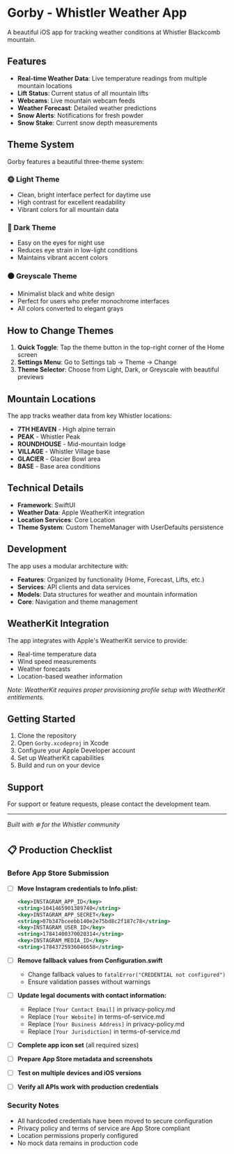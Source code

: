 # Gorby - Whistler Weather App

A beautiful iOS app for tracking weather conditions at Whistler Blackcomb mountain.

## Features

- **Real-time Weather Data**: Live temperature readings from multiple mountain locations
- **Lift Status**: Current status of all mountain lifts
- **Webcams**: Live mountain webcam feeds
- **Weather Forecast**: Detailed weather predictions
- **Snow Alerts**: Notifications for fresh powder
- **Snow Stake**: Current snow depth measurements

## Theme System

Gorby features a beautiful three-theme system:

### 🌞 Light Theme
- Clean, bright interface perfect for daytime use
- High contrast for excellent readability
- Vibrant colors for all mountain data

### 🌙 Dark Theme  
- Easy on the eyes for night use
- Reduces eye strain in low-light conditions
- Maintains vibrant accent colors

### ⚫ Greyscale Theme
- Minimalist black and white design
- Perfect for users who prefer monochrome interfaces
- All colors converted to elegant grays

## How to Change Themes

1. **Quick Toggle**: Tap the theme button in the top-right corner of the Home screen
2. **Settings Menu**: Go to Settings tab → Theme → Change
3. **Theme Selector**: Choose from Light, Dark, or Greyscale with beautiful previews

## Mountain Locations

The app tracks weather data from key Whistler locations:
- **7TH HEAVEN** - High alpine terrain
- **PEAK** - Whistler Peak
- **ROUNDHOUSE** - Mid-mountain lodge
- **VILLAGE** - Whistler Village base
- **GLACIER** - Glacier Bowl area
- **BASE** - Base area conditions

## Technical Details

- **Framework**: SwiftUI
- **Weather Data**: Apple WeatherKit integration
- **Location Services**: Core Location
- **Theme System**: Custom ThemeManager with UserDefaults persistence

## Development

The app uses a modular architecture with:
- **Features**: Organized by functionality (Home, Forecast, Lifts, etc.)
- **Services**: API clients and data services
- **Models**: Data structures for weather and mountain information
- **Core**: Navigation and theme management

## WeatherKit Integration

The app integrates with Apple's WeatherKit service to provide:
- Real-time temperature data
- Wind speed measurements
- Weather forecasts
- Location-based weather information

*Note: WeatherKit requires proper provisioning profile setup with WeatherKit entitlements.*

## Getting Started

1. Clone the repository
2. Open `Gorby.xcodeproj` in Xcode
3. Configure your Apple Developer account
4. Set up WeatherKit capabilities
5. Build and run on your device

## Support

For support or feature requests, please contact the development team.

---

*Built with ❄️ for the Whistler community* 
## 📋 Production Checklist

### Before App Store Submission

- [ ] **Move Instagram credentials to Info.plist:**
  ```xml
  <key>INSTAGRAM_APP_ID</key>
  <string>1041465901389740</string>
  <key>INSTAGRAM_APP_SECRET</key>
  <string>07b347bceebb140e2e75bd8c2f187c78</string>
  <key>INSTAGRAM_USER_ID</key>
  <string>17841400370020314</string>
  <key>INSTAGRAM_MEDIA_ID</key>
  <string>17843725936046658</string>
  ```

- [ ] **Remove fallback values from Configuration.swift**
  - Change fallback values to `fatalError("CREDENTIAL not configured")`
  - Ensure validation passes without warnings

- [ ] **Update legal documents with contact information:**
  - Replace `[Your Contact Email]` in privacy-policy.md
  - Replace `[Your Website]` in terms-of-service.md
  - Replace `[Your Business Address]` in privacy-policy.md
  - Replace `[Your Jurisdiction]` in terms-of-service.md

- [ ] **Complete app icon set** (all required sizes)
- [ ] **Prepare App Store metadata and screenshots**
- [ ] **Test on multiple devices and iOS versions**
- [ ] **Verify all APIs work with production credentials**

### Security Notes

- All hardcoded credentials have been moved to secure configuration
- Privacy policy and terms of service are App Store compliant
- Location permissions properly configured
- No mock data remains in production code

